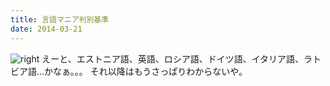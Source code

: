 ```yaml
---
title: 言語マニア判別基準
date: 2014-03-21
---
```


![right](https://photos.xar.sh/13293289534_8f8fb494c4_b_d.jpg "Tondi射撃場でみつけたプレート")
えーと、エストニア語、英語、ロシア語、ドイツ語、イタリア語、ラトビア語…かなぁ。。。
それ以降はもうさっぱりわからないや。
